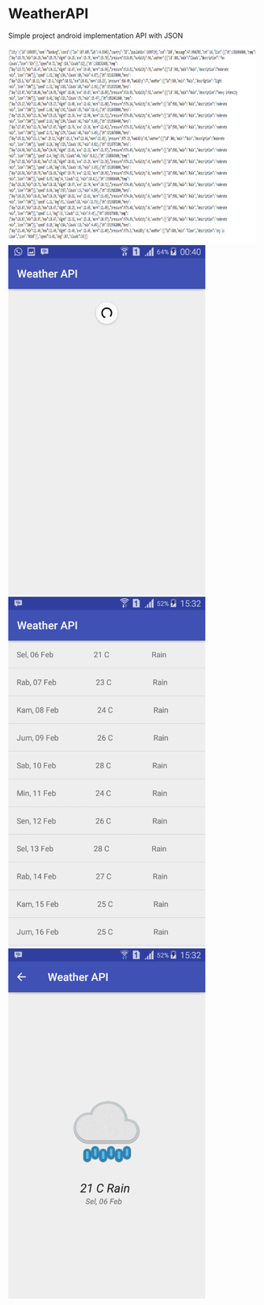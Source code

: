 # WeatherAPI
Simple project android implementation API with JSON


<img src="Screenshot_3.png" width="711" height="400">
<img src="Screenshot_4.png" width="400" height="711">
<img src="Screenshot_1.png" width="400" height="711"><img src="Screenshot_2.png" width="400" height="711">
